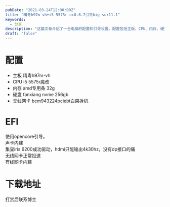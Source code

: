 ```yaml
---
pubDate: "2021-03-24T12:00:00Z"
title: "精粤h97m-vh+i5 5575r oc0.6.7引导big sur11.1"
keywords:
  - 分享
description: "这篇文章介绍了一台电脑的配置和引导设置。配置包括主板、CPU、内存、硬盘和无线网卡等。使用opencore引导系统，声卡内建，集显成功驱动，无线网卡和有线网卡正常工作。文章提到了下载地址需要打赏后联系博主获取。"
draft: "false"
---
```


<h1>配置</h1><ul><li>主板 精粤h97m-vh</li><li>CPU i5 5575r魔改</li><li>内存 amd专用条 32g</li><li>硬盘 fanxiang nvme 256gb</li><li>无线网卡 bcm943224pciebt白果拆机</li></ul><h1>EFI</h1><p>使用opencore引导。<br />声卡内建<br />集显iris 6200成功驱动，hdmi只能输出4k30hz，没有dp接口的痛<br />无线网卡正常投送<br />有线网卡内建</p><h1>下载地址</h1><p>打赏后联系博主</p>